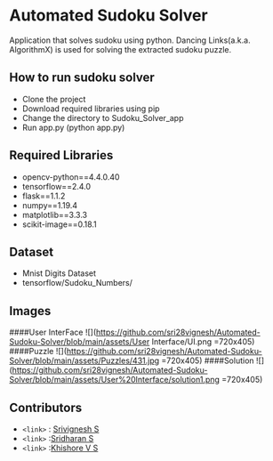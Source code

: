# Automated Sudoku Solver 

Application that solves sudoku using python. Dancing Links(a.k.a. AlgorithmX) is used for solving the extracted sudoku puzzle.
## How to run sudoku solver
* Clone the project
* Download required libraries using pip
* Change the directory to Sudoku_Solver_app
* Run app.py (python app.py)

## Required Libraries

 - opencv-python==4.4.0.40
 - tensorflow==2.4.0 
 - flask==1.1.2 
 - numpy==1.19.4
 - matplotlib==3.3.3
 - scikit-image==0.18.1

## Dataset
* Mnist Digits Dataset 
* tensorflow/Sudoku_Numbers/

## Images
####User InterFace
![](https://github.com/sri28vignesh/Automated-Sudoku-Solver/blob/main/assets/User Interface/UI.png =720x405)
####Puzzle
![](https://github.com/sri28vignesh/Automated-Sudoku-Solver/blob/main/assets/Puzzles/431.jpg =720x405)
####Solution
![](https://github.com/sri28vignesh/Automated-Sudoku-Solver/blob/main/assets/User%20Interface/solution1.png =720x405)

## Contributors
- `<link>` : [Srivignesh S](https://github.com/sri28vignesh)
- `<link>` :[Sridharan S](https://github.com/sridharan2401)
- `<link>` :[Khishore V S](https://github.com/khishore91)

